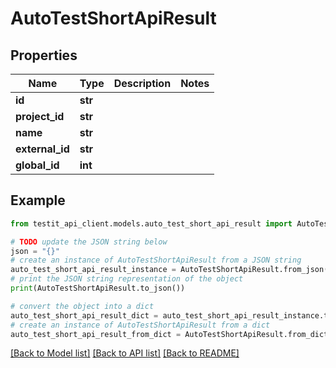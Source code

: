 # AutoTestShortApiResult


## Properties

Name | Type | Description | Notes
------------ | ------------- | ------------- | -------------
**id** | **str** |  | 
**project_id** | **str** |  | 
**name** | **str** |  | 
**external_id** | **str** |  | 
**global_id** | **int** |  | 

## Example

```python
from testit_api_client.models.auto_test_short_api_result import AutoTestShortApiResult

# TODO update the JSON string below
json = "{}"
# create an instance of AutoTestShortApiResult from a JSON string
auto_test_short_api_result_instance = AutoTestShortApiResult.from_json(json)
# print the JSON string representation of the object
print(AutoTestShortApiResult.to_json())

# convert the object into a dict
auto_test_short_api_result_dict = auto_test_short_api_result_instance.to_dict()
# create an instance of AutoTestShortApiResult from a dict
auto_test_short_api_result_from_dict = AutoTestShortApiResult.from_dict(auto_test_short_api_result_dict)
```
[[Back to Model list]](../README.md#documentation-for-models) [[Back to API list]](../README.md#documentation-for-api-endpoints) [[Back to README]](../README.md)


